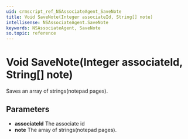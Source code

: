 ```yaml
---
uid: crmscript_ref_NSAssociateAgent_SaveNote
title: Void SaveNote(Integer associateId, String[] note)
intellisense: NSAssociateAgent.SaveNote
keywords: NSAssociateAgent, SaveNote
so.topic: reference
---
```


# Void SaveNote(Integer associateId, String[] note)

Saves an array of strings(notepad pages).

## Parameters

* **associateId** The associate id
* **note** The array of strings(notepad pages).
